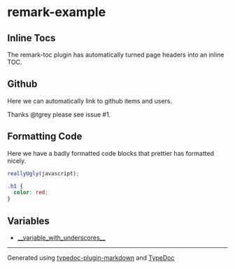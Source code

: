 # remark-example

## Inline Tocs

The remark-toc plugin has automatically turned page headers into an inline TOC.

## Github

Here we can automatically link to github items and users.

Thanks @tgrey please see issue #1.

## Formatting Code

Here we have a badly formatted code blocks that prettier has formatted nicely.

```js
reallyUgly(javascript);
```

```css
.h1 {
  color: red;
}
```

## Variables

- [\_\_variable_with_underscores\_\_](variables/variable_with_underscores__.md)

---

Generated using [typedoc-plugin-markdown](https://www.npmjs.com/package/typedoc-plugin-markdown) and [TypeDoc](https://typedoc.org/)
